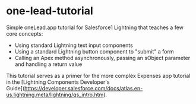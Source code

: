 one-lead-tutorial
=================

Simple oneLead.app tutorial for Salesforce1 Lightning that teaches a few core concepts:

* Using standard Lightning text input components
* Using a standard Lightning button component to "submit" a form
* Calling an Apex method asynchronously, passing an sObject parameter and handling a return value

This tutorial serves as a primer for the more complex Expenses app tutorial in the [Lightning Components Developer's Guide[(https://developer.salesforce.com/docs/atlas.en-us.lightning.meta/lightning/qs_intro.htm).
